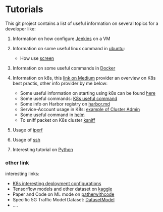 # Tutorials

This git project contains a list of useful information on several topics for a developer like:

1. Information on how configure  [Jenkins](Jenkins/README.md) on a VM
2. Information on some useful linux command in [ubuntu](Generic-Linux/useful_linux.md):
    - How use [screen](Generic-Linux/screen_command.md)

3. Information on some useful commands in [Docker](Docker-K8s/Docker.md)
4. Information on k8s, this [link on Medium](https://overcast.blog/13-kubernetes-configurations-you-should-know-in-2024-54eec72f307e) provider an overview on K8s best practis, other info provider by me below:
    - Some useful information on starting using k8s can be found [here](Docker-K8s/forDummy.md)
    - Some useful commands: [K8s useful command](Docker-K8s/K8s_useful_command.md)
    - Some info on Harbor registry on [harbor.md](Docker-K8s/harbor.md)
    - Service-Account usage in K8s: [example of Cluster Admin](Docker-K8s/cluster-admin.md)
    - Some useful command in [helm](Docker-K8s/helm.md)
    - To sniff packet on K8s cluster [ksniff](Docker-K8s/k8s_capture.md)
5. Usage of [iperf](Generic-Linux/iperf.md)
6. Usage of [ssh](Generic-Linux/ssh_and_switchoff.md)
7. Interesting tutorial on [Python](Python/README.md)

### other link
interesting links:
- [K8s interesting deployment  configurations](https://medium.com/@dskydragon/11-kubernetes-deployment-configs-you-should-know-in-2024-1126740926f0?source=email-0b3ea6db1a47-1710121197986-digest.reader-9bad45fbe16d-1126740926f0----0-98------------------d161ea18_fe0d_45f3_b0cc_7ae40e58b231-1)
- Tensorflow models and other dataset on [kaggle](https://www.kaggle.com)
- Paper and Code on ML mode on [patherwithcode](https://paperwithconde.com/)
- Specific 5G Traffic Model Dataset: [DatasetModel](https://www.kaggle.com/datasets/kimdaegyeom/5g-traffic-datasets)
- ....
